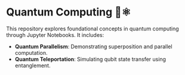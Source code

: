 # Quantum Computing 🧠⚛️

This repository explores foundational concepts in quantum computing through Jupyter Notebooks. It includes:

- **Quantum Parallelism**: Demonstrating superposition and parallel computation.
- **Quantum Teleportation**: Simulating qubit state transfer using entanglement.
